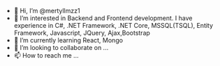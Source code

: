 - 👋 Hi, I’m @mertyllmzz1
- 👀 I’m interested in Backend and Frontend development. I have experience in C#, .NET Framework, .NET Core, MSSQL(TSQL), Entity Framework, Javascript, JQuery, Ajax,Bootstrap
- 🌱 I’m currently learning React, Mongo
- 💞️ I’m looking to collaborate on ...
- 📫 How to reach me ...

<!---
mertyllmzz1/mertyllmzz1 is a ✨ special ✨ repository because its `README.md` (this file) appears on your GitHub profile.
You can click the Preview link to take a look at your changes.
--->
